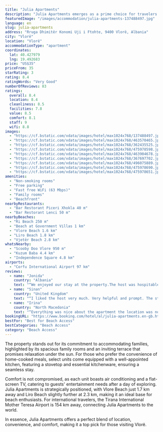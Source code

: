 ```yaml
---
title: "Julia Apartments"
description: "Julia Apartments emerges as a prime choice for travelers seeking a blend of comfort and scenic beauty in Vlorë."
featuredImage: "/images/accommodation/julia-apartments-137488497.jpg"
language: en
slug: julia-apartments
address: "Rruga Dhimitër Konomi Uji i Ftohte, 9400 Vlorë, Albania"
city: "Vlorë"
location: "Vlorë"
accommodationType: "apartment"
coordinates:
  lat: 40.427979
  lng: 19.492683
price: "US$35"
priceFrom: 35
starRating: 3
rating: 8.4
ratingWords: "Very Good"
numberOfReviews: 83
ratings:
  overall: 8.4
  location: 8.4
  cleanliness: 8.5
  facilities: 7.8
  value: 8.5
  comfort: 8.1
  staff: 9
  wifi: 8.8
images:
  - "https://cf.bstatic.com/xdata/images/hotel/max1024x768/137488497.jpg?k=2aed20578d663f2e7968fa3d61c13e0449204c83f2a1f8c1a207d1d58123e5b3&o=&hp=1"
  - "https://cf.bstatic.com/xdata/images/hotel/max1024x768/463570465.jpg?k=7751628583bc38966532caf09ada9a25b01312eed591489beff126f851d440ca&o=&hp=1"
  - "https://cf.bstatic.com/xdata/images/hotel/max1024x768/362435525.jpg?k=4785bd36df298143904deb083fa9d1b4fd2cb6d240f6c1fa6e208fd328f31ad6&o=&hp=1"
  - "https://cf.bstatic.com/xdata/images/hotel/max1024x768/475978598.jpg?k=23590984f3c4735cfec804133b2b1d47c32062455039304a73dc599451c8b249&o=&hp=1"
  - "https://cf.bstatic.com/xdata/images/hotel/max1024x768/463904678.jpg?k=0fef938e457024b90704ad4d392ba2bb9461bf6fe1070983632bf3445e480d53&o=&hp=1"
  - "https://cf.bstatic.com/xdata/images/hotel/max1024x768/367697702.jpg?k=32f3a12c74cda61a192f46674bdcd83ce7c4a9142252083d3e401b5dceb0ed6f&o=&hp=1"
  - "https://cf.bstatic.com/xdata/images/hotel/max1024x768/496075889.jpg?k=341b35be9c6fc7749fec6f7314a326d61eea79c6776ed699c038459f6542e751&o=&hp=1"
  - "https://cf.bstatic.com/xdata/images/hotel/max1024x768/475978690.jpg?k=43c8a1dc985d8862913b6301839b0aaaefa18490d34fcf6f6bdec420e700a4cf&o=&hp=1"
  - "https://cf.bstatic.com/xdata/images/hotel/max1024x768/475978651.jpg?k=38b72ebaae34d6b011913c310aed48c3f46e8e3c529e6877221d59bf9a84c8e2&o=&hp=1"
amenities:
  - "Non-smoking rooms"
  - "Free parking"
  - "Fast free WiFi (63 Mbps)"
  - "Family rooms"
  - "Beachfront"
nearbyRestaurants:
  - "Bar Restorant Piceri Xhokla 40 m"
  - "Bar Restorant Lenci 50 m"
nearbyBeaches:
  - "Ri Beach 250 m"
  - "Beach at Government Villas 1 km"
  - "Vlore Beach 1.6 km"
  - "Liro Beach 1.8 km"
  - "Vjetër Beach 2.8 km"
whatsNearby:
  - "Scooby Doo Vlore 950 m"
  - "Kuzum Baba 4.4 km"
  - "Independence Square 4.8 km"
airports:
  - "Corfu International Airport 97 km"
reviews:
  - name: "Jonida"
    country: "Albania"
    text: "“We enjoyed our stay at the property.The host was hospitable and everything was really good.I highly recommend this place!”"
  - name: "Sinan"
    country: "United Kingdom"
    text: "“I liked the host very much. Very helpful and prompt. The studio was new and clean all facilities worked well. Location was within easy reach of beaches and centre. Can highly recommend it.”"
  - name: "Irina"
    country: "North Macedonia"
    text: "“Everything was nice about the apartment the location was not bad. I have no words for the hosts, hospitable, accommodating and kind.”"
bookingURL: "https://www.booking.com/hotel/al/julia-apartments.en-gb.html?aid=8035640"
bestFor: "Best for Beach Access"
bestCategories: "Beach Access"
category: "Beach Access"
---
```


The property stands out for its commitment to accommodating families, highlighted by its spacious family rooms and an inviting terrace that promises relaxation under the sun. For those who prefer the convenience of home-cooked meals, select units come equipped with a well-appointed kitchen, featuring a stovetop and essential kitchenware, ensuring a seamless stay.

Comfort is not compromised, as each unit boasts air conditioning and a flat-screen TV, catering to guests' entertainment needs after a day of exploring. Julia Apartments is strategically positioned, with Vlore Beach just 1.7 km away and Liro Beach slightly further at 2.3 km, making it an ideal base for beach enthusiasts. For international travelers, the Tirana International Mother Teresa Airport is 154 km away, connecting Julia Apartments to the world.

In essence, Julia Apartments offers a perfect blend of location, convenience, and comfort, making it a top pick for those visiting Vlorë.